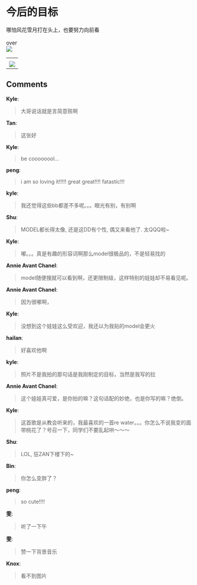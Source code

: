 # 今后的目标

<div id="msgcns!9884D0A402622CB2!2136" class="bvMsg"><div>哪怕风花雪月打在头上，也要努力向前看</div>
<div> </div>
<div>over</div>
<div><img src="http://storage.msn.com/x1pxOYwqu4SjF6YB67MLAbSDnvDlfMjzthPh2_l7UQOqGCPRDS8MtdIM-lZLl2AsJ5NJQXAR0_N92YgJp9-aqW4jg9c-sMzw96C_6FwyUCMVKSyVejGXt4WxXCZVKnZhPBBJ0smSz2oeNOd1eJf817gX1y3RZ4VQeLQ" /></div></div><table cellspacing="0" border="0"><tr><td></td></tr><tr><td valign="top"><a href="http://byfiles.storage.live.com/y1pBWHKIHs38HfqU02GxP5jgi6tXyFtWYtqpPwaGYIAqIlZLtNirD5obaLcyPvmZNilClu81lWf8SY" target="_blank" rel="WLPP;url=http://byfiles.storage.live.com/y1pBWHKIHs38HfqU02GxP5jgi6tXyFtWYtqpPwaGYIAqIlZLtNirD5obaLcyPvmZNilClu81lWf8SY;cnsid=cns&#033;9884D0A402622CB2&#033;2143"><img src="http://byfiles.storage.live.com/y1pBWHKIHs38HfqU02GxP5jgi6tXyFtWYtqnb5jGvSpRHeBdSsJXgfpHvNJkzzoUvyciUjpKEeFXGQ" border="0" /></a></td></tr></table>

## Comments

**Kyle**:
> 大哥说话就是言简意赅啊

**Tan**:
> 这张好

**Kyle**:
> be coooooool...

**peng**:
> i am so loving it!!!!! great great!!!! fatastic!!!

**kyle**:
> 我还觉得这些bb都差不多呢。。。眼光有别，有别啊

**Shu**:
> MODEL都长得太像, 还是这DD有个性, 偶又来看他了. 太QQQ啦~

**Kyle**:
> 嘟。。。真是有趣的形容词啊那么model很极品的，不是轻易找的

**Annie Avant Chanel**:
> model随便搜就可以看到啊，还更限制级，这样特别的娃娃却不易看见呢。

**Annie Avant Chanel**:
> 因为很嘟啊，

**Kyle**:
> 没想到这个娃娃这么受欢迎，我还以为我贴的model会更火

**hailan**:
> 好喜欢他啊

**kyle**:
> 照片不是我拍的那句话是我刚制定的目标，当然是我写的拉

**Annie Avant Chanel**:
> 这个娃娃真可爱，是你拍的嘛？这句话配的妙绝，也是你写的嘛？绝倒。

**Kyle**:
> 这首歌是从教会听来的，我最喜欢的一首re water。。。你怎么不说我变的面带桃花了？号召一下，同学们不要乱起哄～～～

**Shu**:
> LOL, 狂ZAN下楼下的~

**Bin**:
> 你怎么变胖了？

**peng**:
> so cute!!!!

**雯**:
> 听了一下午

**雯**:
> 赞一下背景音乐

**Knox**:
> 看不到图片

